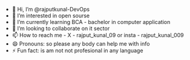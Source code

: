 - 👋 Hi, I’m @rajputkunal-DevOps
- 👀 I’m interested in open sourse
- 🌱 I’m currently learning BCA - bachelor in computer application
- 💞️ I’m looking to collaborate on it sector
- 📫 How to reach me - X - rajput_kunal_09 or insta - rajput_kunal_009
- 😄 Pronouns: so please any body can help me with info
- ⚡ Fun fact: is am not not profesional in any language  

<!---
rajputkunal-DevOps/rajputkunal-DevOps is a ✨ special ✨ repository because its `README.md` (this file) appears on your GitHub profile.
You can click the Preview link to take a look at your changes.
--->
